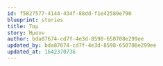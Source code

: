 ```yaml
---
id: f5827577-4144-434f-88dd-f1e42589e790
blueprint: stories
title: Ταμ
story: Ήμουν
author: bda87674-cd7f-4e3d-8598-650708e299ee
updated_by: bda87674-cd7f-4e3d-8598-650708e299ee
updated_at: 1642370736
---
```

